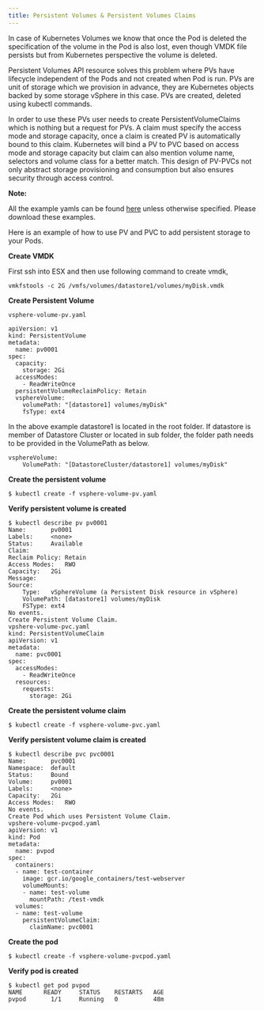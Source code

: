 ```yaml
---
title: Persistent Volumes & Persistent Volumes Claims
---
```


In case of Kubernetes Volumes we know that once the Pod is deleted the specification of the volume in the Pod is also lost, even though VMDK file persists but from Kubernetes perspective the volume is deleted.
 
Persistent Volumes API resource solves this problem where PVs have lifecycle independent of the Pods and not created when Pod is run. PVs are unit of storage which we provision in advance, they are Kubernetes objects backed by some storage vSphere in this case. PVs are created, deleted using kubectl commands.
 
In order to use these PVs user needs to create PersistentVolumeClaims which is nothing but a request for PVs. A claim must specify the access mode and storage capacity, once a claim is created PV is automatically bound to this claim. Kubernetes will bind a PV to PVC based on access mode and storage capacity but claim can also mention volume name, selectors and volume class for a better match.
This design of PV-PVCs not only abstract storage provisioning and consumption but also ensures security through access control. 

**Note:**

All the example yamls can be found [here](https://github.com/kubernetes/kubernetes/tree/master/examples/volumes/vsphere) unless otherwise specified. Please download these examples.

Here is an example of how to use PV and PVC to add persistent storage to your Pods.

**Create VMDK**

First ssh into ESX and then use following command to create vmdk,

```
vmkfstools -c 2G /vmfs/volumes/datastore1/volumes/myDisk.vmdk
```

**Create Persistent Volume**

```
vsphere-volume-pv.yaml

apiVersion: v1
kind: PersistentVolume
metadata:
  name: pv0001
spec:
  capacity:
    storage: 2Gi
  accessModes:
    - ReadWriteOnce
  persistentVolumeReclaimPolicy: Retain
  vsphereVolume:
    volumePath: "[datastore1] volumes/myDisk"
    fsType: ext4
```

In the above example datastore1 is located in the root folder. If datastore is member of Datastore Cluster or located in sub folder, the folder path needs to be provided in the VolumePath as below.

```
vsphereVolume:
    VolumePath:	"[DatastoreCluster/datastore1] volumes/myDisk"
```


**Create the persistent volume**

```
$ kubectl create -f vsphere-volume-pv.yaml
```

**Verify persistent volume is created**

```
$ kubectl describe pv pv0001
Name:		pv0001
Labels:		<none>
Status:		Available
Claim:
Reclaim Policy:	Retain
Access Modes:	RWO
Capacity:	2Gi
Message:
Source:
    Type:	vSphereVolume (a Persistent Disk resource in vSphere)
    VolumePath:	[datastore1] volumes/myDisk
    FSType:	ext4
No events.
Create Persistent Volume Claim.
vpshere-volume-pvc.yaml
kind: PersistentVolumeClaim
apiVersion: v1
metadata:
  name: pvc0001
spec:
  accessModes:
    - ReadWriteOnce
  resources:
    requests:
      storage: 2Gi
```

**Create the persistent volume claim**

```
$ kubectl create -f vsphere-volume-pvc.yaml
```

**Verify persistent volume claim is created**

```
$ kubectl describe pvc pvc0001
Name:		pvc0001
Namespace:	default
Status:		Bound
Volume:		pv0001
Labels:		<none>
Capacity:	2Gi
Access Modes:	RWO
No events.
Create Pod which uses Persistent Volume Claim.
vpshere-volume-pvcpod.yaml
apiVersion: v1
kind: Pod
metadata:
  name: pvpod
spec:
  containers:
  - name: test-container
    image: gcr.io/google_containers/test-webserver
    volumeMounts:
    - name: test-volume
      mountPath: /test-vmdk
  volumes:
  - name: test-volume
    persistentVolumeClaim:
      claimName: pvc0001
```

**Create the pod**

```
$ kubectl create -f vsphere-volume-pvcpod.yaml
```

**Verify pod is created**

```
$ kubectl get pod pvpod
NAME      READY     STATUS    RESTARTS   AGE
pvpod       1/1     Running   0          48m
```

